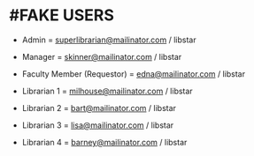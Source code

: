 

#FAKE USERS
===============
* Admin                       = superlibrarian@mailinator.com / libstar
* Manager                     = skinner@mailinator.com / libstar
* Faculty Member (Requestor)  = edna@mailinator.com / libstar

* Librarian 1 = milhouse@mailinator.com / libstar
* Librarian 2 = bart@mailinator.com / libstar
* Librarian 3 = lisa@mailinator.com / libstar
* Librarian 4 = barney@mailinator.com / libstar
